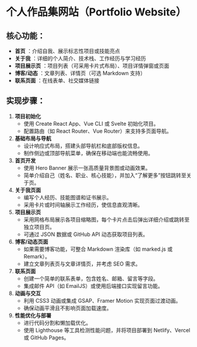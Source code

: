 # 个人作品集网站（Portfolio Website）

## **核心功能：**

* **首页** ：介绍自我、展示标志性项目或技能亮点
* **关于我** ：详细的个人简介、技术栈、工作经历与学习经历
* **项目展示页** ：项目列表（可采用卡片式布局）、项目详情弹窗或页面
* **博客/动态** ：文章列表、详情页（可选 Markdown 支持）
* **联系页面** ：在线表单、社交媒体链接

## **实现步骤：**

1. **项目初始化**
   * 使用 Create React App、Vue CLI 或 Svelte 初始化项目。
   * 配置路由（如 React Router、Vue Router）来支持多页面导航。
2. **基础布局与导航**
   * 设计响应式布局，搭建头部导航栏和底部版权信息。
   * 制作侧边或顶部导航菜单，确保在移动端也能流畅使用。
3. **首页开发**
   * 使用 Hero Banner 展示一张高质量背景图或动画效果。
   * 简单介绍自己（姓名、职业、核心技能），并加入“了解更多”按钮跳转至关于页。
4. **关于我页面**
   * 编写个人经历、技能图谱和证书展示。
   * 采用卡片或时间轴展示工作经历，使信息直观清晰。
5. **项目展示页**
   * 采用网格布局展示各项目缩略图，每个卡片点击后弹出详细介绍或跳转至独立项目页。
   * 可通过 JSON 数据或 GitHub API 动态获取项目列表。
6. **博客/动态页面**
   * 如果需要博客功能，可整合 Markdown 渲染库（如 marked.js 或 Remark）。
   * 建立文章列表页与文章详情页，并考虑 SEO 需求。
7. **联系页面**
   * 创建一个简单的联系表单，包含姓名、邮箱、留言等字段。
   * 集成邮件 API（如 EmailJS）或使用后端接口实现留言功能。
8. **动画与交互**
   * 利用 CSS3 动画或集成 GSAP、Framer Motion 实现页面过渡动画。
   * 确保动画平滑且不影响页面加载速度。
9. **性能优化与部署**
   * 进行代码分割和懒加载优化。
   * 使用 Lighthouse 等工具检测性能问题，并将项目部署到 Netlify、Vercel 或 GitHub Pages。
